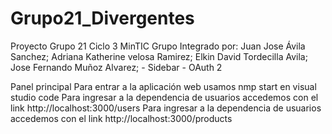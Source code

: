 # Grupo21_Divergentes

Proyecto Grupo 21 Ciclo 3 MinTIC
Grupo Integrado por:
Juan Jose Ávila Sanchez;
Adriana Katherine velosa Ramirez;
Elkin David Tordecilla Avila;
Jose Fernando Muñoz Alvarez; - Sidebar - OAuth 2


Panel principal
Para entrar a la aplicación web usamos nmp start en visual studio code 
Para ingresar a la dependencia de usuarios accedemos con el link http://localhost:3000/users
Para ingresar a la dependencia de usuarios accedemos con el link http://localhost:3000/products

